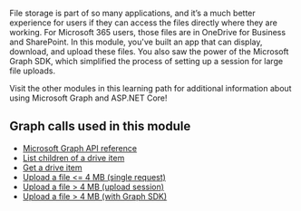 File storage is part of so many applications, and it’s a much better experience for users if they can access the files directly where they are working. For Microsoft 365 users, those files are in OneDrive for Business and SharePoint. In this module, you've built an app that can display, download, and upload these files. You also saw the power of the Microsoft Graph SDK, which simplified the process of setting up a session for large file uploads. 

Visit the other modules in this learning path for additional information about using Microsoft Graph and ASP.NET Core!

## Graph calls used in this module

* [Microsoft Graph API reference](/graph/api/overview?WT.mc_id=m365-30352-cxa)  
* [List children of a drive item](/graph/api/driveitem-list-children?WT.mc_id=m365-30352-cxa)
* [Get a drive item](/graph/api/driveitem-get?WT.mc_id=m365-30352-cxa)
* [Upload a file <= 4 MB (single request)](/graph/api/driveitem-put-content?WT.mc_id=m365-30352-cxa)
* [Upload a file > 4 MB (upload session)](/graph/api/driveitem-createuploadsession?WT.mc_id=m365-30352-cxa)
* [Upload a file > 4 MB (with Graph SDK)](/graph/sdks/large-file-upload?WT.mc_id=m365-30352-cxa)


